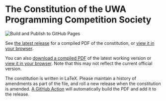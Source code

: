 # The Constitution of the UWA Programming Competition Society
![Build and Publish to GitHub Pages](../../workflows/Build%20and%20Publish%20to%20GitHub%20Pages/badge.svg)

See [the latest release](../../releases/latest) for a compiled PDF of the constitution, or [view it in your browser](https://docs.google.com/viewer?url=https://github.com/uwapcs/constitution/releases/latest/download/uwapcs_constitution.pdf).

You can also [download a compiled PDF](../../raw/gh-pages/subcommittee_regulations.pdf) of the latest working version or [view it in your browser](../gh-pages/subcommittee_regulations.pdf). Note that this may not reflect the current official version.

The constitution is written in LaTeX. Please maintain a history of amendments as part of the file, and roll a new release when the constitution is amended. [A GitHub Action](.github/workflows/release.yml) will automatically build the PDF and add it to the release.
